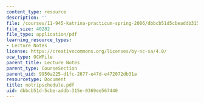 ```yaml
---
content_type: resource
description: ''
file: /courses/11-945-katrina-practicum-spring-2006/dbbcb51d5cbeaddb315e0369ee567440_notripschedule.pdf
file_size: 40282
file_type: application/pdf
learning_resource_types:
- Lecture Notes
license: https://creativecommons.org/licenses/by-nc-sa/4.0/
ocw_type: OCWFile
parent_title: Lecture Notes
parent_type: CourseSection
parent_uid: 9950a225-d1fc-2677-e47d-e472072db31a
resourcetype: Document
title: notripschedule.pdf
uid: dbbcb51d-5cbe-addb-315e-0369ee567440
---
```

